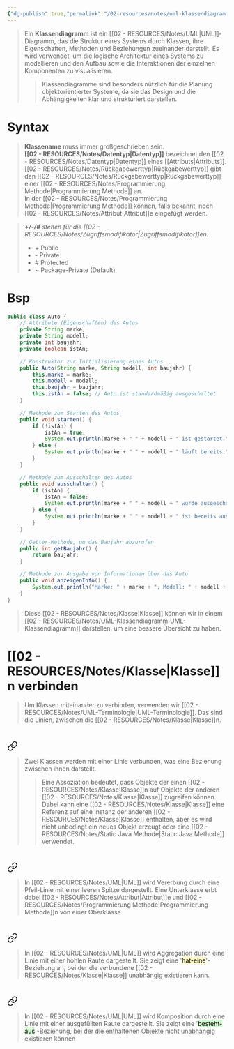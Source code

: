 ```yaml
---
{"dg-publish":true,"permalink":"/02-resources/notes/uml-klassendiagramm/","tags":["UML/Klassendiagramm","GFN/prüfungsrelevant/AP1/vorbereitung"],"noteIcon":"","updated":"2025-08-26T16:35:08.000+02:00"}
---
```


>Ein **Klassendiagramm** ist ein [[02 - RESOURCES/Notes/UML\|UML]]-Diagramm, das die Struktur eines Systems durch Klassen, ihre Eigenschaften, Methoden und Beziehungen zueinander darstellt. 
>Es wird verwendet, um die logische Architektur eines Systems zu modellieren und den Aufbau sowie die Interaktionen der einzelnen Komponenten zu visualisieren.
>>Klassendiagramme sind besonders nützlich für die Planung objektorientierter Systeme, da sie das Design und die Abhängigkeiten klar und strukturiert darstellen.

# Syntax
<style> .container {font-family: sans-serif; text-align: center;} .button-wrapper button {z-index: 1;height: 40px; width: 100px; margin: 10px;padding: 5px;} .excalidraw .App-menu_top .buttonList { display: flex;} .excalidraw-wrapper { height: 800px; margin: 50px; position: relative;} :root[dir="ltr"] .excalidraw .layer-ui__wrapper .zen-mode-transition.App-menu_bottom--transition-left {transform: none;} </style><script src="https://cdn.jsdelivr.net/npm/react@17/umd/react.production.min.js"></script><script src="https://cdn.jsdelivr.net/npm/react-dom@17/umd/react-dom.production.min.js"></script><script type="text/javascript" src="https://cdn.jsdelivr.net/npm/@excalidraw/excalidraw@0/dist/excalidraw.production.min.js"></script><div id="UML-Klassendiagramm_2024-11-06_1035.58.excalidraw.md1"></div><script>(function(){const InitialData={"type":"excalidraw","version":2,"source":"https://github.com/zsviczian/obsidian-excalidraw-plugin/releases/tag/2.6.4","elements":[{"type":"rectangle","version":301,"versionNonce":1083222905,"index":"a0","isDeleted":false,"id":"B4AzMn_7u0_Nria3H9u0P","fillStyle":"hachure","strokeWidth":1,"strokeStyle":"solid","roughness":1,"opacity":100,"angle":0,"x":-135.668368239142,"y":-74.70797729492188,"strokeColor":"#000000","backgroundColor":"transparent","width":270.12152099609375,"height":149.41595458984375,"seed":1512696857,"groupIds":["eIoEmz1h2v56MEyvySUer"],"frameId":null,"roundness":{"type":1},"boundElements":[],"updated":1730886342252,"link":null,"locked":false},{"type":"line","version":239,"versionNonce":1320985751,"index":"a1","isDeleted":false,"id":"Vi3sB8ZiOHUQKRjXLYu5d","fillStyle":"hachure","strokeWidth":1,"strokeStyle":"solid","roughness":1,"opacity":100,"angle":0,"x":-133.24301423523576,"y":-36.1513671875,"strokeColor":"#000000","backgroundColor":"transparent","width":269.38385009765625,"height":1.72381591796875,"seed":1713832185,"groupIds":["eIoEmz1h2v56MEyvySUer"],"frameId":null,"roundness":{"type":2},"boundElements":[],"updated":1730886342253,"link":null,"locked":false,"startBinding":null,"endBinding":null,"lastCommittedPoint":null,"startArrowhead":null,"endArrowhead":null,"points":[[0,0],[269.38385009765625,-1.72381591796875]]},{"id":"83Lvx1Wt","type":"text","x":-47.375,"y":-70.6875,"width":107.0399169921875,"height":25,"angle":0,"strokeColor":"#1e1e1e","backgroundColor":"transparent","fillStyle":"solid","strokeWidth":2,"strokeStyle":"solid","roughness":1,"opacity":100,"groupIds":[],"frameId":null,"index":"a2","roundness":null,"seed":1438960983,"version":46,"versionNonce":1826536727,"isDeleted":false,"boundElements":null,"updated":1730885813792,"link":null,"locked":false,"text":"Klassename","rawText":"Klassename","fontSize":20,"fontFamily":5,"textAlign":"left","verticalAlign":"top","containerId":null,"originalText":"Klassename","autoResize":true,"lineHeight":1.25},{"id":"4Q981pWa","type":"text","x":-135.9268715798855,"y":-8.34375,"width":304.28113281250006,"height":31.999999999999993,"angle":0,"strokeColor":"#1e1e1e","backgroundColor":"transparent","fillStyle":"solid","strokeWidth":2,"strokeStyle":"solid","roughness":1,"opacity":100,"groupIds":[],"frameId":null,"index":"a3","roundness":null,"seed":1805890199,"version":163,"versionNonce":1070205271,"isDeleted":false,"boundElements":null,"updated":1730885878211,"link":null,"locked":false,"text":"--------------------------","rawText":"--------------------------","fontSize":25.599999999999994,"fontFamily":5,"textAlign":"left","verticalAlign":"top","containerId":null,"originalText":"--------------------------","autoResize":false,"lineHeight":1.25},{"id":"1bgWJaFu","type":"text","x":-122.08631387940446,"y":-24.925624236058024,"width":129.2656707763672,"height":11.023159723171876,"angle":0,"strokeColor":"#1e1e1e","backgroundColor":"transparent","fillStyle":"solid","strokeWidth":2,"strokeStyle":"solid","roughness":1,"opacity":100,"groupIds":[],"frameId":null,"index":"a4","roundness":null,"seed":376814585,"version":477,"versionNonce":103749113,"isDeleted":false,"boundElements":null,"updated":1730886577521,"link":"[[02 - RESOURCES/Notes/Zugriffsmodifikator\|Zugriffsmodifikator]]","locked":false,"text":"+/-/# attributname: datentyp","rawText":"+/-/# attributname: datentyp","fontSize":8.8185277785375,"fontFamily":5,"textAlign":"left","verticalAlign":"top","containerId":null,"originalText":"+/-/# attributname: datentyp","autoResize":true,"lineHeight":1.25},{"id":"IcP24QRe","type":"text","x":-125.86223616855486,"y":17.51080228731226,"width":149.26962280273438,"height":11.023159723171876,"angle":0,"strokeColor":"#1e1e1e","backgroundColor":"transparent","fillStyle":"solid","strokeWidth":2,"strokeStyle":"solid","roughness":1,"opacity":100,"groupIds":[],"frameId":null,"index":"a6","roundness":null,"seed":363849271,"version":593,"versionNonce":1287725847,"isDeleted":false,"boundElements":[],"updated":1730886581670,"link":"[[02 - RESOURCES/Notes/Zugriffsmodifikator\|Zugriffsmodifikator]]","locked":false,"text":"+/-/# methodename(): rückgabetyp","rawText":"+/-/# methodename(): rückgabetyp","fontSize":8.8185277785375,"fontFamily":5,"textAlign":"left","verticalAlign":"top","containerId":null,"originalText":"+/-/# methodename(): rückgabetyp","autoResize":true,"lineHeight":1.25}],"appState":{"theme":"dark","viewBackgroundColor":"#ffffff","currentItemStrokeColor":"#1e1e1e","currentItemBackgroundColor":"transparent","currentItemFillStyle":"solid","currentItemStrokeWidth":2,"currentItemStrokeStyle":"solid","currentItemRoughness":1,"currentItemOpacity":100,"currentItemFontFamily":5,"currentItemFontSize":20,"currentItemTextAlign":"left","currentItemStartArrowhead":null,"currentItemEndArrowhead":"arrow","currentItemArrowType":"round","scrollX":222.305079325485,"scrollY":170.9398566994928,"zoom":{"value":1},"currentItemRoundness":"round","gridSize":20,"gridStep":5,"gridModeEnabled":false,"gridColor":{"Bold":"rgba(217, 217, 217, 0.5)","Regular":"rgba(230, 230, 230, 0.5)"},"currentStrokeOptions":null,"frameRendering":{"enabled":true,"clip":true,"name":true,"outline":true},"objectsSnapModeEnabled":false,"activeTool":{"type":"selection","customType":null,"locked":false,"lastActiveTool":null}},"files":{}};InitialData.scrollToContent=true;App=()=>{const e=React.useRef(null),t=React.useRef(null),[n,i]=React.useState({width:void 0,height:void 0});return React.useEffect(()=>{i({width:t.current.getBoundingClientRect().width,height:t.current.getBoundingClientRect().height});const e=()=>{i({width:t.current.getBoundingClientRect().width,height:t.current.getBoundingClientRect().height})};return window.addEventListener("resize",e),()=>window.removeEventListener("resize",e)},[t]),React.createElement(React.Fragment,null,React.createElement("div",{className:"excalidraw-wrapper",ref:t},React.createElement(ExcalidrawLib.Excalidraw,{ref:e,width:n.width,height:n.height,initialData:InitialData,viewModeEnabled:!0,zenModeEnabled:!0,gridModeEnabled:!1})))},excalidrawWrapper=document.getElementById("UML-Klassendiagramm_2024-11-06_1035.58.excalidraw.md1");ReactDOM.render(React.createElement(App),excalidrawWrapper);})();</script>
>**Klassename** muss immer großgeschrieben sein.  
>**[[02 - RESOURCES/Notes/Datentyp\|Datentyp]]** bezeichnet den [[02 - RESOURCES/Notes/Datentyp\|Datentyp]] eines [[Attributs\|Attributs]].  
>[[02 - RESOURCES/Notes/Rückgabewerttyp\|Rückgabewerttyp]] gibt den [[02 - RESOURCES/Notes/Rückgabewerttyp\|Rückgabewerttyp]] einer [[02 - RESOURCES/Notes/Programmierung Methode\|Programmierung Methode]] an.  
>In der [[02 - RESOURCES/Notes/Programmierung Methode\|Programmierung Methode]] können, falls bekannt, noch [[02 - RESOURCES/Notes/Attribut\|Attribut]]e eingefügt werden.

>_**+/-/#** stehen für die [[02 - RESOURCES/Notes/Zugriffsmodifikator\|Zugriffsmodifikator]]en:_  
>- \+ Public  
>- \- Private  
>- \# Protected
>- ~ Package-Private (Default)


# Bsp
```java
public class Auto {
    // Attribute (Eigenschaften) des Autos
    private String marke;
    private String modell;
    private int baujahr;
    private boolean istAn;

    // Konstruktor zur Initialisierung eines Autos
    public Auto(String marke, String modell, int baujahr) {
        this.marke = marke;
        this.modell = modell;
        this.baujahr = baujahr;
        this.istAn = false; // Auto ist standardmäßig ausgeschaltet
    }

    // Methode zum Starten des Autos
    public void starten() {
        if (!istAn) {
            istAn = true;
            System.out.println(marke + " " + modell + " ist gestartet.");
        } else {
            System.out.println(marke + " " + modell + " läuft bereits.");
        }
    }

    // Methode zum Ausschalten des Autos
    public void ausschalten() {
        if (istAn) {
            istAn = false;
            System.out.println(marke + " " + modell + " wurde ausgeschaltet.");
        } else {
            System.out.println(marke + " " + modell + " ist bereits aus.");
        }
    }

    // Getter-Methode, um das Baujahr abzurufen
    public int getBaujahr() {
        return baujahr;
    }

    // Methode zur Ausgabe von Informationen über das Auto
    public void anzeigenInfo() {
        System.out.println("Marke: " + marke + ", Modell: " + modell + ", Baujahr: " + baujahr);
    }
}
```
>Diese [[02 - RESOURCES/Notes/Klasse\|Klasse]] können wir in einem [[02 - RESOURCES/Notes/UML-Klassendiagramm\|UML-Klassendiagramm]] darstellen, um eine bessere Übersicht zu haben.

<div id="UML-Klassendiagramm_2024-11-06_1116.16.excalidraw.md2"></div><script>(function(){const InitialData={"type":"excalidraw","version":2,"source":"https://github.com/zsviczian/obsidian-excalidraw-plugin/releases/tag/2.6.4","elements":[{"type":"rectangle","version":311,"versionNonce":1505280921,"index":"a0","isDeleted":false,"id":"SByzgqtcjvrxWWkV9l0os","fillStyle":"hachure","strokeWidth":1,"strokeStyle":"solid","roughness":1,"opacity":100,"angle":0,"x":-319.1349410625916,"y":-554.7079772949219,"strokeColor":"#000000","backgroundColor":"transparent","width":683.1146378679346,"height":377.8603990342882,"seed":1129927897,"groupIds":["2yB4WqG__Wv9YEoErJ2y3"],"frameId":null,"roundness":{"type":1},"boundElements":[],"updated":1730888220606,"link":null,"locked":false},{"type":"line","version":249,"versionNonce":1306107511,"index":"a1","isDeleted":false,"id":"ySTu6SRb6-58fWUL7OnxQ","fillStyle":"hachure","strokeWidth":1,"strokeStyle":"solid","roughness":1,"opacity":100,"angle":0,"x":-313.0014245031913,"y":-457.2015488777373,"strokeColor":"#000000","backgroundColor":"transparent","width":681.2491301261091,"height":4.35938566542883,"seed":1860915641,"groupIds":["2yB4WqG__Wv9YEoErJ2y3"],"frameId":null,"roundness":{"type":2},"boundElements":[],"updated":1730888220606,"link":null,"locked":false,"startBinding":null,"endBinding":null,"lastCommittedPoint":null,"startArrowhead":null,"endArrowhead":null,"points":[[0,0],[681.2491301261091,-4.35938566542883]]},{"id":"OpCODTjx","type":"text","x":-54.375,"y":-534.0208333333333,"width":110.6901485866972,"height":58.20900046008937,"angle":0,"strokeColor":"#1e1e1e","backgroundColor":"transparent","fillStyle":"solid","strokeWidth":2,"strokeStyle":"solid","roughness":1,"opacity":100,"groupIds":[],"frameId":null,"index":"a2","roundness":null,"seed":702355607,"version":106,"versionNonce":880135801,"isDeleted":false,"boundElements":null,"updated":1730888555375,"link":null,"locked":false,"text":"Auto","rawText":"Auto","fontSize":46.56720036807148,"fontFamily":5,"textAlign":"left","verticalAlign":"top","containerId":null,"originalText":"Auto","autoResize":true,"lineHeight":1.25},{"id":"9vVh44P7","type":"text","x":-316.375,"y":-387.4652777777778,"width":674.4220818413628,"height":52.32948290531304,"angle":0,"strokeColor":"#1e1e1e","backgroundColor":"transparent","fillStyle":"solid","strokeWidth":2,"strokeStyle":"solid","roughness":1,"opacity":100,"groupIds":[],"frameId":null,"index":"a3","roundness":null,"seed":492396217,"version":156,"versionNonce":155752665,"isDeleted":false,"boundElements":null,"updated":1730888540050,"link":null,"locked":false,"text":"________________________","rawText":"________________________","fontSize":41.86358632425043,"fontFamily":5,"textAlign":"left","verticalAlign":"top","containerId":null,"originalText":"________________________","autoResize":true,"lineHeight":1.25},{"id":"aIlR3EFg","type":"text","x":-304.1527777777778,"y":-456.35416666666674,"width":152.7198486328125,"height":100,"angle":0,"strokeColor":"#1e1e1e","backgroundColor":"transparent","fillStyle":"solid","strokeWidth":2,"strokeStyle":"solid","roughness":1,"opacity":100,"groupIds":[],"frameId":null,"index":"a4","roundness":null,"seed":1992497209,"version":141,"versionNonce":495413623,"isDeleted":false,"boundElements":null,"updated":1730888536049,"link":null,"locked":false,"text":"- marke: String\n- modell: String\n- baujahr: int\n- istAn: boolean","rawText":"- marke: String\n- modell: String\n- baujahr: int\n- istAn: boolean","fontSize":20,"fontFamily":5,"textAlign":"left","verticalAlign":"top","containerId":null,"originalText":"- marke: String\n- modell: String\n- baujahr: int\n- istAn: boolean","autoResize":true,"lineHeight":1.25},{"id":"cSJ9Wxjo","type":"text","x":-306.37499999999994,"y":-337.4652777777778,"width":560.95947265625,"height":125,"angle":0,"strokeColor":"#1e1e1e","backgroundColor":"transparent","fillStyle":"solid","strokeWidth":2,"strokeStyle":"solid","roughness":1,"opacity":100,"groupIds":[],"frameId":null,"index":"a5","roundness":null,"seed":1397489465,"version":219,"versionNonce":549866903,"isDeleted":false,"boundElements":null,"updated":1730888543286,"link":null,"locked":false,"text":"+ Auto(marke: String, modell: String, baujahr: String): void\n+ starten(): void\n+ ausschalten(): void\n+ getBaujahr(): int\n+ anzeigeInfo(): void","rawText":"+ Auto(marke: String, modell: String, baujahr: String): void\n+ starten(): void\n+ ausschalten(): void\n+ getBaujahr(): int\n+ anzeigeInfo(): void","fontSize":20,"fontFamily":5,"textAlign":"left","verticalAlign":"top","containerId":null,"originalText":"+ Auto(marke: String, modell: String, baujahr: String): void\n+ starten(): void\n+ ausschalten(): void\n+ getBaujahr(): int\n+ anzeigeInfo(): void","autoResize":true,"lineHeight":1.25}],"appState":{"theme":"dark","viewBackgroundColor":"#ffffff","currentItemStrokeColor":"#1e1e1e","currentItemBackgroundColor":"transparent","currentItemFillStyle":"solid","currentItemStrokeWidth":2,"currentItemStrokeStyle":"solid","currentItemRoughness":1,"currentItemOpacity":100,"currentItemFontFamily":5,"currentItemFontSize":20,"currentItemTextAlign":"left","currentItemStartArrowhead":null,"currentItemEndArrowhead":"arrow","currentItemArrowType":"round","scrollX":438.875,"scrollY":1008.1597222222223,"zoom":{"value":1},"currentItemRoundness":"round","gridSize":20,"gridStep":5,"gridModeEnabled":false,"gridColor":{"Bold":"rgba(217, 217, 217, 0.5)","Regular":"rgba(230, 230, 230, 0.5)"},"currentStrokeOptions":null,"frameRendering":{"enabled":true,"clip":true,"name":true,"outline":true},"objectsSnapModeEnabled":false,"activeTool":{"type":"selection","customType":null,"locked":false,"lastActiveTool":null}},"files":{}};InitialData.scrollToContent=true;App=()=>{const e=React.useRef(null),t=React.useRef(null),[n,i]=React.useState({width:void 0,height:void 0});return React.useEffect(()=>{i({width:t.current.getBoundingClientRect().width,height:t.current.getBoundingClientRect().height});const e=()=>{i({width:t.current.getBoundingClientRect().width,height:t.current.getBoundingClientRect().height})};return window.addEventListener("resize",e),()=>window.removeEventListener("resize",e)},[t]),React.createElement(React.Fragment,null,React.createElement("div",{className:"excalidraw-wrapper",ref:t},React.createElement(ExcalidrawLib.Excalidraw,{ref:e,width:n.width,height:n.height,initialData:InitialData,viewModeEnabled:!0,zenModeEnabled:!0,gridModeEnabled:!1})))},excalidrawWrapper=document.getElementById("UML-Klassendiagramm_2024-11-06_1116.16.excalidraw.md2");ReactDOM.render(React.createElement(App),excalidrawWrapper);})();</script>

# [[02 - RESOURCES/Notes/Klasse\|Klasse]]n verbinden
>Um Klassen miteinander zu verbinden, verwenden wir [[02 - RESOURCES/Notes/UML-Terminologie\|UML-Terminologie]].
>Das sind die Linien, zwischen die [[02 - RESOURCES/Notes/Klasse\|Klasse]]n.

# 
<div class="transclusion internal-embed is-loaded"><a class="markdown-embed-link" href="/02-resources/notes/uml-assoziation/" aria-label="Open link"><svg xmlns="http://www.w3.org/2000/svg" width="24" height="24" viewBox="0 0 24 24" fill="none" stroke="currentColor" stroke-width="2" stroke-linecap="round" stroke-linejoin="round" class="svg-icon lucide-link"><path d="M10 13a5 5 0 0 0 7.54.54l3-3a5 5 0 0 0-7.07-7.07l-1.72 1.71"></path><path d="M14 11a5 5 0 0 0-7.54-.54l-3 3a5 5 0 0 0 7.07 7.07l1.71-1.71"></path></svg></a><div class="markdown-embed">




>Zwei Klassen werden mit einer Linie verbunden, was eine Beziehung zwischen ihnen darstellt. 
>>Eine Assoziation bedeutet, dass Objekte der einen [[02 - RESOURCES/Notes/Klasse\|Klasse]]n auf Objekte der anderen [[02 - RESOURCES/Notes/Klasse\|Klasse]] zugreifen können.
>>Dabei kann eine [[02 - RESOURCES/Notes/Klasse\|Klasse]] eine Referenz auf eine Instanz der anderen [[02 - RESOURCES/Notes/Klasse\|Klasse]] enthalten, aber es wird nicht unbedingt ein neues Objekt erzeugt oder eine [[02 - RESOURCES/Notes/Static Java Methode\|Static Java Methode]] verwendet.
<style> .container {font-family: sans-serif; text-align: center;} .button-wrapper button {z-index: 1;height: 40px; width: 100px; margin: 10px;padding: 5px;} .excalidraw .App-menu_top .buttonList { display: flex;} .excalidraw-wrapper { height: 800px; margin: 50px; position: relative;} :root[dir="ltr"] .excalidraw .layer-ui__wrapper .zen-mode-transition.App-menu_bottom--transition-left {transform: none;} </style><script src="https://cdn.jsdelivr.net/npm/react@17/umd/react.production.min.js"></script><script src="https://cdn.jsdelivr.net/npm/react-dom@17/umd/react-dom.production.min.js"></script><script type="text/javascript" src="https://cdn.jsdelivr.net/npm/@excalidraw/excalidraw@0/dist/excalidraw.production.min.js"></script><div id="UML-Assoziation_2024-11-06_1645.25.excalidraw.md1"></div><script>(function(){const InitialData={"type":"excalidraw","version":2,"source":"https://github.com/zsviczian/obsidian-excalidraw-plugin/releases/tag/2.6.4","elements":[{"type":"rectangle","version":249,"versionNonce":2110833143,"index":"a0","isDeleted":false,"id":"XHxPGiWsyzO4wue9Is8H-","fillStyle":"hachure","strokeWidth":1,"strokeStyle":"solid","roughness":1,"opacity":100,"angle":0,"x":-146.96900032963603,"y":-156.70797729492188,"strokeColor":"#000000","backgroundColor":"transparent","width":270.12152099609375,"height":149.41595458984375,"seed":1510528087,"groupIds":["KUPX0snGGDtGXEC8TW7vj"],"frameId":null,"roundness":{"type":1},"boundElements":[{"id":"DqnEzSuE-w8UVPHyHzfWj","type":"arrow"}],"updated":1730907977204,"link":null,"locked":false},{"type":"line","version":186,"versionNonce":229426745,"index":"a1","isDeleted":false,"id":"kI1wLVBwYOHLCzLw0aYiX","fillStyle":"hachure","strokeWidth":1,"strokeStyle":"solid","roughness":1,"opacity":100,"angle":0,"x":-144.54364632572978,"y":-118.1513671875,"strokeColor":"#000000","backgroundColor":"transparent","width":269.38385009765625,"height":1.72381591796875,"seed":2092577143,"groupIds":["KUPX0snGGDtGXEC8TW7vj"],"frameId":null,"roundness":{"type":2},"boundElements":[],"updated":1730907955215,"link":null,"locked":false,"startBinding":null,"endBinding":null,"lastCommittedPoint":null,"startArrowhead":null,"endArrowhead":null,"points":[[0,0],[269.38385009765625,-1.72381591796875]]},{"id":"z481u7fw","type":"text","x":-52,"y":-152.2109375,"width":74.25993347167969,"height":25,"angle":0,"strokeColor":"#1e1e1e","backgroundColor":"transparent","fillStyle":"solid","strokeWidth":2,"strokeStyle":"solid","roughness":1,"opacity":100,"groupIds":[],"frameId":null,"index":"a2","roundness":null,"seed":2011872057,"version":52,"versionNonce":1955174169,"isDeleted":false,"boundElements":null,"updated":1730907955215,"link":null,"locked":false,"text":"KlasseA","rawText":"KlasseA","fontSize":20,"fontFamily":5,"textAlign":"left","verticalAlign":"top","containerId":null,"originalText":"KlasseA","autoResize":true,"lineHeight":1.25},{"type":"rectangle","version":300,"versionNonce":852129753,"index":"a3","isDeleted":false,"id":"zP0u23VMVla7FrYcNcbtw","fillStyle":"hachure","strokeWidth":1,"strokeStyle":"solid","roughness":1,"opacity":100,"angle":0,"x":-153.42882316913452,"y":114.08108520507812,"strokeColor":"#000000","backgroundColor":"transparent","width":270.12152099609375,"height":149.41595458984375,"seed":1643868759,"groupIds":["AMWQappdvq2boYsKr52Ij"],"frameId":null,"roundness":{"type":1},"boundElements":[{"id":"DqnEzSuE-w8UVPHyHzfWj","type":"arrow"}],"updated":1730907999023,"link":null,"locked":false},{"type":"line","version":237,"versionNonce":2125403545,"index":"a4","isDeleted":false,"id":"t7tSi4zNcjkcTiII0hRVo","fillStyle":"hachure","strokeWidth":1,"strokeStyle":"solid","roughness":1,"opacity":100,"angle":0,"x":-151.00346916522827,"y":152.6376953125,"strokeColor":"#000000","backgroundColor":"transparent","width":269.38385009765625,"height":1.72381591796875,"seed":1755910007,"groupIds":["AMWQappdvq2boYsKr52Ij"],"frameId":null,"roundness":{"type":2},"boundElements":[],"updated":1730907999023,"link":null,"locked":false,"startBinding":null,"endBinding":null,"lastCommittedPoint":null,"startArrowhead":null,"endArrowhead":null,"points":[[0,0],[269.38385009765625,-1.72381591796875]]},{"id":"omPK3pLD","type":"text","x":-58.459822839498514,"y":118.578125,"width":75.95993041992188,"height":25,"angle":0,"strokeColor":"#1e1e1e","backgroundColor":"transparent","fillStyle":"solid","strokeWidth":2,"strokeStyle":"solid","roughness":1,"opacity":100,"groupIds":[],"frameId":null,"index":"a5","roundness":null,"seed":1038485655,"version":106,"versionNonce":1665858169,"isDeleted":false,"boundElements":[],"updated":1730907999023,"link":null,"locked":false,"text":"KlasseB","rawText":"KlasseB","fontSize":20,"fontFamily":5,"textAlign":"left","verticalAlign":"top","containerId":null,"originalText":"KlasseB","autoResize":true,"lineHeight":1.25},{"id":"DqnEzSuE-w8UVPHyHzfWj","type":"arrow","x":-16,"y":-2.292022705078125,"width":0,"height":111.37310791015625,"angle":0,"strokeColor":"#1e1e1e","backgroundColor":"transparent","fillStyle":"solid","strokeWidth":2,"strokeStyle":"solid","roughness":1,"opacity":100,"groupIds":[],"frameId":null,"index":"a6","roundness":null,"seed":611229559,"version":123,"versionNonce":977278137,"isDeleted":false,"boundElements":null,"updated":1730907999023,"link":null,"locked":false,"points":[[0,0],[0,111.37310791015625]],"lastCommittedPoint":[7,98],"startBinding":{"elementId":"XHxPGiWsyzO4wue9Is8H-","focus":0.07177282993038166,"gap":9.081085205078125,"fixedPoint":[0.48485215041984747,1.033463628524312]},"endBinding":{"elementId":"zP0u23VMVla7FrYcNcbtw","focus":0.06163788548427139,"gap":13.292022705078125,"fixedPoint":[0.5087666568082219,-0.033463628524311985]},"startArrowhead":null,"endArrowhead":null,"elbowed":true}],"appState":{"theme":"dark","viewBackgroundColor":"#ffffff","currentItemStrokeColor":"#1e1e1e","currentItemBackgroundColor":"transparent","currentItemFillStyle":"solid","currentItemStrokeWidth":2,"currentItemStrokeStyle":"solid","currentItemRoughness":1,"currentItemOpacity":100,"currentItemFontFamily":5,"currentItemFontSize":20,"currentItemTextAlign":"left","currentItemStartArrowhead":null,"currentItemEndArrowhead":null,"currentItemArrowType":"elbow","scrollX":462,"scrollY":453.7890625,"zoom":{"value":1},"currentItemRoundness":"round","gridSize":20,"gridStep":5,"gridModeEnabled":false,"gridColor":{"Bold":"rgba(217, 217, 217, 0.5)","Regular":"rgba(230, 230, 230, 0.5)"},"currentStrokeOptions":null,"frameRendering":{"enabled":true,"clip":true,"name":true,"outline":true},"objectsSnapModeEnabled":false,"activeTool":{"type":"selection","customType":null,"locked":false,"lastActiveTool":null}},"files":{}};InitialData.scrollToContent=true;App=()=>{const e=React.useRef(null),t=React.useRef(null),[n,i]=React.useState({width:void 0,height:void 0});return React.useEffect(()=>{i({width:t.current.getBoundingClientRect().width,height:t.current.getBoundingClientRect().height});const e=()=>{i({width:t.current.getBoundingClientRect().width,height:t.current.getBoundingClientRect().height})};return window.addEventListener("resize",e),()=>window.removeEventListener("resize",e)},[t]),React.createElement(React.Fragment,null,React.createElement("div",{className:"excalidraw-wrapper",ref:t},React.createElement(ExcalidrawLib.Excalidraw,{ref:e,width:n.width,height:n.height,initialData:InitialData,viewModeEnabled:!0,zenModeEnabled:!0,gridModeEnabled:!1})))},excalidrawWrapper=document.getElementById("UML-Assoziation_2024-11-06_1645.25.excalidraw.md1");ReactDOM.render(React.createElement(App),excalidrawWrapper);})();</script>

</div></div>

# 
<div class="transclusion internal-embed is-loaded"><a class="markdown-embed-link" href="/02-resources/notes/uml-vererbung/" aria-label="Open link"><svg xmlns="http://www.w3.org/2000/svg" width="24" height="24" viewBox="0 0 24 24" fill="none" stroke="currentColor" stroke-width="2" stroke-linecap="round" stroke-linejoin="round" class="svg-icon lucide-link"><path d="M10 13a5 5 0 0 0 7.54.54l3-3a5 5 0 0 0-7.07-7.07l-1.72 1.71"></path><path d="M14 11a5 5 0 0 0-7.54-.54l-3 3a5 5 0 0 0 7.07 7.07l1.71-1.71"></path></svg></a><div class="markdown-embed">




>In [[02 - RESOURCES/Notes/UML\|UML]] wird Vererbung durch eine Pfeil-Linie mit einer leeren Spitze dargestellt. 
>Eine Unterklasse erbt dabei [[02 - RESOURCES/Notes/Attribut\|Attribut]]e und [[02 - RESOURCES/Notes/Programmierung Methode\|Programmierung Methode]]n von einer Oberklasse.
<style> .container {font-family: sans-serif; text-align: center;} .button-wrapper button {z-index: 1;height: 40px; width: 100px; margin: 10px;padding: 5px;} .excalidraw .App-menu_top .buttonList { display: flex;} .excalidraw-wrapper { height: 800px; margin: 50px; position: relative;} :root[dir="ltr"] .excalidraw .layer-ui__wrapper .zen-mode-transition.App-menu_bottom--transition-left {transform: none;} </style><script src="https://cdn.jsdelivr.net/npm/react@17/umd/react.production.min.js"></script><script src="https://cdn.jsdelivr.net/npm/react-dom@17/umd/react-dom.production.min.js"></script><script type="text/javascript" src="https://cdn.jsdelivr.net/npm/@excalidraw/excalidraw@0/dist/excalidraw.production.min.js"></script><div id="Vererbung_2024-11-06_1725.09.excalidraw.md1"></div><script>(function(){const InitialData={"type":"excalidraw","version":2,"source":"https://github.com/zsviczian/obsidian-excalidraw-plugin/releases/tag/2.6.4","elements":[{"type":"rectangle","version":251,"versionNonce":414773593,"index":"a0","isDeleted":false,"id":"-kfBYLkbPEY3bBspded3s","fillStyle":"hachure","strokeWidth":1,"strokeStyle":"solid","roughness":1,"opacity":100,"angle":0,"x":-357.1989117493854,"y":-178.31344604492188,"strokeColor":"#000000","backgroundColor":"transparent","width":270.12152099609375,"height":149.41595458984375,"seed":625555351,"groupIds":["kIXcMAO8y8zKWqiyaUBs7"],"frameId":null,"roundness":{"type":1},"boundElements":[{"id":"NdQIFqov0tVAH6YIcVrQe","type":"arrow"}],"updated":1730910321516,"link":null,"locked":false},{"type":"line","version":188,"versionNonce":522411577,"index":"a1","isDeleted":false,"id":"Cq6R-wmB-ZHeHg0tEVjLe","fillStyle":"hachure","strokeWidth":1,"strokeStyle":"solid","roughness":1,"opacity":100,"angle":0,"x":-354.77355774547914,"y":-139.7568359375,"strokeColor":"#000000","backgroundColor":"transparent","width":269.38385009765625,"height":1.72381591796875,"seed":546057399,"groupIds":["kIXcMAO8y8zKWqiyaUBs7"],"frameId":null,"roundness":{"type":2},"boundElements":[],"updated":1730910321516,"link":null,"locked":false,"startBinding":null,"endBinding":null,"lastCommittedPoint":null,"startArrowhead":null,"endArrowhead":null,"points":[[0,0],[269.38385009765625,-1.72381591796875]]},{"id":"2HTYEMO9","type":"text","x":-262.2299114197493,"y":-173.81640625,"width":87.55992126464844,"height":25,"angle":0,"strokeColor":"#1e1e1e","backgroundColor":"transparent","fillStyle":"solid","strokeWidth":2,"strokeStyle":"solid","roughness":1,"opacity":100,"groupIds":[],"frameId":null,"index":"a2","roundness":null,"seed":1576238551,"version":63,"versionNonce":233004279,"isDeleted":false,"boundElements":[],"updated":1730911490978,"link":null,"locked":false,"text":"Fahrzeug","rawText":"Fahrzeug","fontSize":20,"fontFamily":5,"textAlign":"left","verticalAlign":"top","containerId":null,"originalText":"Fahrzeug","autoResize":true,"lineHeight":1.25},{"type":"rectangle","version":302,"versionNonce":1946805241,"index":"a3","isDeleted":false,"id":"rGZlb2l1QnoAln_BiLE3h","fillStyle":"hachure","strokeWidth":1,"strokeStyle":"solid","roughness":1,"opacity":100,"angle":0,"x":-363.6587345888838,"y":92.47561645507812,"strokeColor":"#000000","backgroundColor":"transparent","width":270.12152099609375,"height":149.41595458984375,"seed":1351854839,"groupIds":["DqBZvsMN_OGoR6j0iuq73"],"frameId":null,"roundness":{"type":1},"boundElements":[{"id":"NdQIFqov0tVAH6YIcVrQe","type":"arrow"}],"updated":1730910321516,"link":null,"locked":false},{"type":"line","version":239,"versionNonce":1425865945,"index":"a4","isDeleted":false,"id":"wNysKS2ZVkFc0zQo6vcAJ","fillStyle":"hachure","strokeWidth":1,"strokeStyle":"solid","roughness":1,"opacity":100,"angle":0,"x":-361.23338058497757,"y":131.0322265625,"strokeColor":"#000000","backgroundColor":"transparent","width":269.38385009765625,"height":1.72381591796875,"seed":351351831,"groupIds":["DqBZvsMN_OGoR6j0iuq73"],"frameId":null,"roundness":{"type":2},"boundElements":[],"updated":1730910321516,"link":null,"locked":false,"startBinding":null,"endBinding":null,"lastCommittedPoint":null,"startArrowhead":null,"endArrowhead":null,"points":[[0,0],[269.38385009765625,-1.72381591796875]]},{"id":"pEYnGwcF","type":"text","x":-251.68973425924787,"y":96.97265625,"width":47.53996276855469,"height":25,"angle":0,"strokeColor":"#1e1e1e","backgroundColor":"transparent","fillStyle":"solid","strokeWidth":2,"strokeStyle":"solid","roughness":1,"opacity":100,"groupIds":[],"frameId":null,"index":"a5","roundness":null,"seed":1124112695,"version":122,"versionNonce":1407195159,"isDeleted":false,"boundElements":[],"updated":1730911497650,"link":null,"locked":false,"text":"Auto","rawText":"Auto","fontSize":20,"fontFamily":5,"textAlign":"left","verticalAlign":"top","containerId":null,"originalText":"Auto","autoResize":true,"lineHeight":1.25},{"id":"NdQIFqov0tVAH6YIcVrQe","type":"arrow","x":-226.2299114197493,"y":-23.897491455078125,"width":0,"height":111.37310791015625,"angle":0,"strokeColor":"#1e1e1e","backgroundColor":"transparent","fillStyle":"solid","strokeWidth":2,"strokeStyle":"solid","roughness":1,"opacity":100,"groupIds":[],"frameId":null,"index":"a6","roundness":null,"seed":2513495,"version":128,"versionNonce":1133802841,"isDeleted":false,"boundElements":[],"updated":1730911573925,"link":null,"locked":false,"points":[[0,0],[0,111.37310791015625]],"lastCommittedPoint":null,"startBinding":{"elementId":"-kfBYLkbPEY3bBspded3s","focus":0.07177282993038166,"gap":9.081085205078125,"fixedPoint":[0.48485215041984747,1.033463628524312]},"endBinding":{"elementId":"rGZlb2l1QnoAln_BiLE3h","focus":0.06163788548427139,"gap":13.292022705078125,"fixedPoint":[0.5087666568082219,-0.033463628524311985]},"startArrowhead":"arrow","endArrowhead":null,"elbowed":true}],"appState":{"theme":"dark","viewBackgroundColor":"#ffffff","currentItemStrokeColor":"#1e1e1e","currentItemBackgroundColor":"transparent","currentItemFillStyle":"solid","currentItemStrokeWidth":2,"currentItemStrokeStyle":"solid","currentItemRoughness":1,"currentItemOpacity":100,"currentItemFontFamily":5,"currentItemFontSize":20,"currentItemTextAlign":"left","currentItemStartArrowhead":"arrow","currentItemEndArrowhead":null,"currentItemArrowType":"round","scrollX":412.99331663601004,"scrollY":245.61917100618115,"zoom":{"value":1},"currentItemRoundness":"round","gridSize":20,"gridStep":5,"gridModeEnabled":false,"gridColor":{"Bold":"rgba(217, 217, 217, 0.5)","Regular":"rgba(230, 230, 230, 0.5)"},"currentStrokeOptions":null,"frameRendering":{"enabled":true,"clip":true,"name":true,"outline":true},"objectsSnapModeEnabled":false,"activeTool":{"type":"selection","customType":null,"locked":false,"lastActiveTool":null}},"files":{}};InitialData.scrollToContent=true;App=()=>{const e=React.useRef(null),t=React.useRef(null),[n,i]=React.useState({width:void 0,height:void 0});return React.useEffect(()=>{i({width:t.current.getBoundingClientRect().width,height:t.current.getBoundingClientRect().height});const e=()=>{i({width:t.current.getBoundingClientRect().width,height:t.current.getBoundingClientRect().height})};return window.addEventListener("resize",e),()=>window.removeEventListener("resize",e)},[t]),React.createElement(React.Fragment,null,React.createElement("div",{className:"excalidraw-wrapper",ref:t},React.createElement(ExcalidrawLib.Excalidraw,{ref:e,width:n.width,height:n.height,initialData:InitialData,viewModeEnabled:!0,zenModeEnabled:!0,gridModeEnabled:!1})))},excalidrawWrapper=document.getElementById("Vererbung_2024-11-06_1725.09.excalidraw.md1");ReactDOM.render(React.createElement(App),excalidrawWrapper);})();</script>
<div id="Vererbung_2024-11-06_1745.07.excalidraw.md2"></div><script>(function(){const InitialData={"type":"excalidraw","version":2,"source":"https://github.com/zsviczian/obsidian-excalidraw-plugin/releases/tag/2.6.4","elements":[{"type":"rectangle","version":253,"versionNonce":144513527,"index":"a0","isDeleted":false,"id":"g1iAtEpC07_L9j2z3rCVd","fillStyle":"hachure","strokeWidth":1,"strokeStyle":"solid","roughness":1,"opacity":100,"angle":0,"x":-194.1547403326258,"y":-258.3134460449219,"strokeColor":"#000000","backgroundColor":"transparent","width":270.12152099609375,"height":149.41595458984375,"seed":595742745,"groupIds":["RBf9HMtBVjDVeQiTK6MgE"],"frameId":null,"roundness":{"type":1},"boundElements":[{"id":"i5Jm2bkHsaeL8zY6jwc7A","type":"arrow"}],"updated":1730911509552,"link":null,"locked":false},{"type":"line","version":190,"versionNonce":133481239,"index":"a1","isDeleted":false,"id":"nXu2uM3IbzxOPHLCGVsAv","fillStyle":"hachure","strokeWidth":1,"strokeStyle":"solid","roughness":1,"opacity":100,"angle":0,"x":-191.72938632871956,"y":-219.7568359375,"strokeColor":"#000000","backgroundColor":"transparent","width":269.38385009765625,"height":1.72381591796875,"seed":785573113,"groupIds":["RBf9HMtBVjDVeQiTK6MgE"],"frameId":null,"roundness":{"type":2},"boundElements":[],"updated":1730911509552,"link":null,"locked":false,"startBinding":null,"endBinding":null,"lastCommittedPoint":null,"startArrowhead":null,"endArrowhead":null,"points":[[0,0],[269.38385009765625,-1.72381591796875]]},{"id":"pI00Revf","type":"text","x":-99.1857400029898,"y":-253.81640625,"width":87.55992126464844,"height":25,"angle":0,"strokeColor":"#1e1e1e","backgroundColor":"transparent","fillStyle":"solid","strokeWidth":2,"strokeStyle":"solid","roughness":1,"opacity":100,"groupIds":[],"frameId":null,"index":"a2","roundness":null,"seed":821943769,"version":65,"versionNonce":1287276599,"isDeleted":false,"boundElements":[],"updated":1730911509552,"link":null,"locked":false,"text":"Fahrzeug","rawText":"Fahrzeug","fontSize":20,"fontFamily":5,"textAlign":"left","verticalAlign":"top","containerId":null,"originalText":"Fahrzeug","autoResize":true,"lineHeight":1.25},{"type":"rectangle","version":305,"versionNonce":141955001,"index":"a3","isDeleted":false,"id":"7SrSrGrt900bz_xg7lxcG","fillStyle":"hachure","strokeWidth":1,"strokeStyle":"solid","roughness":1,"opacity":100,"angle":0,"x":-200.61456317212424,"y":12.475616455078125,"strokeColor":"#000000","backgroundColor":"transparent","width":270.12152099609375,"height":149.41595458984375,"seed":689355449,"groupIds":["bjda6SkGpefgx-BiChIfV"],"frameId":null,"roundness":{"type":1},"boundElements":[{"id":"i5Jm2bkHsaeL8zY6jwc7A","type":"arrow"},{"id":"hGqIWe75_w03WERs8D5kf","type":"arrow"}],"updated":1730911555521,"link":null,"locked":false},{"type":"line","version":241,"versionNonce":764470903,"index":"a4","isDeleted":false,"id":"RTZyvkq1LGkYf8LZ3JxEl","fillStyle":"hachure","strokeWidth":1,"strokeStyle":"solid","roughness":1,"opacity":100,"angle":0,"x":-198.18920916821799,"y":51.0322265625,"strokeColor":"#000000","backgroundColor":"transparent","width":269.38385009765625,"height":1.72381591796875,"seed":1740700569,"groupIds":["bjda6SkGpefgx-BiChIfV"],"frameId":null,"roundness":{"type":2},"boundElements":[],"updated":1730911509552,"link":null,"locked":false,"startBinding":null,"endBinding":null,"lastCommittedPoint":null,"startArrowhead":null,"endArrowhead":null,"points":[[0,0],[269.38385009765625,-1.72381591796875]]},{"id":"U2ZH6dOJ","type":"text","x":-88.64556284248835,"y":16.97265625,"width":47.53996276855469,"height":25,"angle":0,"strokeColor":"#1e1e1e","backgroundColor":"transparent","fillStyle":"solid","strokeWidth":2,"strokeStyle":"solid","roughness":1,"opacity":100,"groupIds":[],"frameId":null,"index":"a5","roundness":null,"seed":1563435129,"version":124,"versionNonce":1706753943,"isDeleted":false,"boundElements":[],"updated":1730911509552,"link":null,"locked":false,"text":"Auto","rawText":"Auto","fontSize":20,"fontFamily":5,"textAlign":"left","verticalAlign":"top","containerId":null,"originalText":"Auto","autoResize":true,"lineHeight":1.25},{"id":"i5Jm2bkHsaeL8zY6jwc7A","type":"arrow","x":-63.18574000298986,"y":-103.89749145507812,"width":5.684341886080802e-14,"height":111.37310791015625,"angle":0,"strokeColor":"#1e1e1e","backgroundColor":"transparent","fillStyle":"solid","strokeWidth":2,"strokeStyle":"solid","roughness":1,"opacity":100,"groupIds":[],"frameId":null,"index":"a6","roundness":null,"seed":656910681,"version":130,"versionNonce":343543287,"isDeleted":false,"boundElements":[],"updated":1730911564045,"link":null,"locked":false,"points":[[0,0],[0,55.686553955078125],[5.684341886080802e-14,55.686553955078125],[5.684341886080802e-14,111.37310791015625]],"lastCommittedPoint":null,"startBinding":{"elementId":"g1iAtEpC07_L9j2z3rCVd","focus":0.07177282993038166,"gap":9.081085205078125,"fixedPoint":[0.48485215041984747,1.033463628524312]},"endBinding":{"elementId":"7SrSrGrt900bz_xg7lxcG","focus":0.06163788548427139,"gap":13.292022705078125,"fixedPoint":[0.5087666568082219,-0.033463628524311985]},"startArrowhead":"arrow","endArrowhead":null,"elbowed":true},{"type":"rectangle","version":328,"versionNonce":1335065081,"index":"a7","isDeleted":false,"id":"LE9kjzliIXE-bdK-HjZ8h","fillStyle":"hachure","strokeWidth":1,"strokeStyle":"solid","roughness":1,"opacity":100,"angle":0,"x":-199.49228354189546,"y":239.08108520507812,"strokeColor":"#000000","backgroundColor":"transparent","width":270.12152099609375,"height":149.41595458984375,"seed":164172441,"groupIds":["8X1Y0oc1ZglSuwrOY5VLl"],"frameId":null,"roundness":{"type":1},"boundElements":[{"id":"hGqIWe75_w03WERs8D5kf","type":"arrow"}],"updated":1730911555521,"link":null,"locked":false},{"type":"line","version":264,"versionNonce":1719066681,"index":"a8","isDeleted":false,"id":"QwBVQOdPJWq5x2hdowep8","fillStyle":"hachure","strokeWidth":1,"strokeStyle":"solid","roughness":1,"opacity":100,"angle":0,"x":-197.0669295379892,"y":277.6376953125,"strokeColor":"#000000","backgroundColor":"transparent","width":269.38385009765625,"height":1.72381591796875,"seed":1411209081,"groupIds":["8X1Y0oc1ZglSuwrOY5VLl"],"frameId":null,"roundness":{"type":2},"boundElements":[],"updated":1730911514074,"link":null,"locked":false,"startBinding":null,"endBinding":null,"lastCommittedPoint":null,"startArrowhead":null,"endArrowhead":null,"points":[[0,0],[269.38385009765625,-1.72381591796875]]},{"id":"Dl9frAA3","type":"text","x":-121.9921875,"y":248.7890625,"width":117.8798828125,"height":25,"angle":0,"strokeColor":"#1e1e1e","backgroundColor":"transparent","fillStyle":"solid","strokeWidth":2,"strokeStyle":"solid","roughness":1,"opacity":100,"groupIds":[],"frameId":null,"index":"a9","roundness":null,"seed":801067543,"version":69,"versionNonce":1731897847,"isDeleted":false,"boundElements":null,"updated":1730911530784,"link":null,"locked":false,"text":"Elektroauto","rawText":"Elektroauto","fontSize":20,"fontFamily":5,"textAlign":"left","verticalAlign":"top","containerId":null,"originalText":"Elektroauto","autoResize":true,"lineHeight":1.25},{"id":"hGqIWe75_w03WERs8D5kf","type":"arrow","x":-59.48429240587683,"y":227.72412985899626,"width":1.5003739682115906,"height":61.51533269667465,"angle":0,"strokeColor":"#1e1e1e","backgroundColor":"transparent","fillStyle":"solid","strokeWidth":2,"strokeStyle":"solid","roughness":1,"opacity":100,"groupIds":[],"frameId":null,"index":"aA","roundness":{"type":2},"seed":2008780921,"version":52,"versionNonce":164766553,"isDeleted":false,"boundElements":null,"updated":1730911582020,"link":null,"locked":false,"points":[[0,0],[-1.5003739682115906,-61.51533269667465]],"lastCommittedPoint":null,"startBinding":{"elementId":"LE9kjzliIXE-bdK-HjZ8h","focus":0.05147739427612909,"gap":11.356955346081861,"fixedPoint":null},"endBinding":{"elementId":"7SrSrGrt900bz_xg7lxcG","focus":-0.019298920413103313,"gap":4.317226117399741,"fixedPoint":null},"startArrowhead":null,"endArrowhead":"arrow","elbowed":false}],"appState":{"theme":"dark","viewBackgroundColor":"#ffffff","currentItemStrokeColor":"#1e1e1e","currentItemBackgroundColor":"transparent","currentItemFillStyle":"solid","currentItemStrokeWidth":2,"currentItemStrokeStyle":"solid","currentItemRoughness":1,"currentItemOpacity":100,"currentItemFontFamily":5,"currentItemFontSize":20,"currentItemTextAlign":"left","currentItemStartArrowhead":"arrow","currentItemEndArrowhead":null,"currentItemArrowType":"round","scrollX":408.3212400150684,"scrollY":275.3348513420681,"zoom":{"value":1},"currentItemRoundness":"round","gridSize":20,"gridStep":5,"gridModeEnabled":false,"gridColor":{"Bold":"rgba(217, 217, 217, 0.5)","Regular":"rgba(230, 230, 230, 0.5)"},"currentStrokeOptions":null,"frameRendering":{"enabled":true,"clip":true,"name":true,"outline":true},"objectsSnapModeEnabled":false,"activeTool":{"type":"selection","customType":null,"locked":false,"lastActiveTool":null}},"files":{}};InitialData.scrollToContent=true;App=()=>{const e=React.useRef(null),t=React.useRef(null),[n,i]=React.useState({width:void 0,height:void 0});return React.useEffect(()=>{i({width:t.current.getBoundingClientRect().width,height:t.current.getBoundingClientRect().height});const e=()=>{i({width:t.current.getBoundingClientRect().width,height:t.current.getBoundingClientRect().height})};return window.addEventListener("resize",e),()=>window.removeEventListener("resize",e)},[t]),React.createElement(React.Fragment,null,React.createElement("div",{className:"excalidraw-wrapper",ref:t},React.createElement(ExcalidrawLib.Excalidraw,{ref:e,width:n.width,height:n.height,initialData:InitialData,viewModeEnabled:!0,zenModeEnabled:!0,gridModeEnabled:!1})))},excalidrawWrapper=document.getElementById("Vererbung_2024-11-06_1745.07.excalidraw.md2");ReactDOM.render(React.createElement(App),excalidrawWrapper);})();</script>

</div></div>

# 
<div class="transclusion internal-embed is-loaded"><a class="markdown-embed-link" href="/02-resources/notes/uml-aggregation/" aria-label="Open link"><svg xmlns="http://www.w3.org/2000/svg" width="24" height="24" viewBox="0 0 24 24" fill="none" stroke="currentColor" stroke-width="2" stroke-linecap="round" stroke-linejoin="round" class="svg-icon lucide-link"><path d="M10 13a5 5 0 0 0 7.54.54l3-3a5 5 0 0 0-7.07-7.07l-1.72 1.71"></path><path d="M14 11a5 5 0 0 0-7.54-.54l-3 3a5 5 0 0 0 7.07 7.07l1.71-1.71"></path></svg></a><div class="markdown-embed">




>In [[02 - RESOURCES/Notes/UML\|UML]] wird Aggregation durch eine Linie mit einer hohlen Raute dargestellt.
>Sie zeigt eine '<mark style="background: #FFF3A3A6;">hat-eine</mark>'-Beziehung an, bei der die verbundene [[02 - RESOURCES/Notes/Klasse\|Klasse]] unabhängig existieren kann.

<style> .container {font-family: sans-serif; text-align: center;} .button-wrapper button {z-index: 1;height: 40px; width: 100px; margin: 10px;padding: 5px;} .excalidraw .App-menu_top .buttonList { display: flex;} .excalidraw-wrapper { height: 800px; margin: 50px; position: relative;} :root[dir="ltr"] .excalidraw .layer-ui__wrapper .zen-mode-transition.App-menu_bottom--transition-left {transform: none;} </style><script src="https://cdn.jsdelivr.net/npm/react@17/umd/react.production.min.js"></script><script src="https://cdn.jsdelivr.net/npm/react-dom@17/umd/react-dom.production.min.js"></script><script type="text/javascript" src="https://cdn.jsdelivr.net/npm/@excalidraw/excalidraw@0/dist/excalidraw.production.min.js"></script><div id="UML-Aggregation_2024-11-06_1756.40.excalidraw.md1"></div><script>(function(){const InitialData={"type":"excalidraw","version":2,"source":"https://github.com/zsviczian/obsidian-excalidraw-plugin/releases/tag/2.6.4","elements":[{"type":"rectangle","version":302,"versionNonce":1340257111,"index":"a0","isDeleted":false,"id":"wozgZ_oAnb_2ndppMEmKJ","fillStyle":"hachure","strokeWidth":1,"strokeStyle":"solid","roughness":1,"opacity":100,"angle":0,"x":-419.43815267314204,"y":-89.70797729492188,"strokeColor":"#000000","backgroundColor":"transparent","width":270.12152099609375,"height":149.41595458984375,"seed":271913337,"groupIds":["mkF80bHAO-6TMCCQox_wB"],"frameId":null,"roundness":{"type":1},"boundElements":[{"id":"kKy2qwNVgsDGJYrHGrgCr","type":"arrow"}],"updated":1730912278035,"link":null,"locked":false},{"type":"line","version":239,"versionNonce":967903639,"index":"a1","isDeleted":false,"id":"iqf-qRbYbzR4mCh4bGpfV","fillStyle":"hachure","strokeWidth":1,"strokeStyle":"solid","roughness":1,"opacity":100,"angle":0,"x":-417.0127986692358,"y":-51.1513671875,"strokeColor":"#000000","backgroundColor":"transparent","width":269.38385009765625,"height":1.72381591796875,"seed":1852209753,"groupIds":["mkF80bHAO-6TMCCQox_wB"],"frameId":null,"roundness":{"type":2},"boundElements":[],"updated":1730912278035,"link":null,"locked":false,"startBinding":null,"endBinding":null,"lastCommittedPoint":null,"startArrowhead":null,"endArrowhead":null,"points":[[0,0],[269.38385009765625,-1.72381591796875]]},{"id":"IM8glql4","type":"text","x":-342,"y":-85.2109375,"width":91.11990356445312,"height":25,"angle":0,"strokeColor":"#1e1e1e","backgroundColor":"transparent","fillStyle":"solid","strokeWidth":2,"strokeStyle":"solid","roughness":1,"opacity":100,"groupIds":[],"frameId":null,"index":"a2","roundness":null,"seed":1932081369,"version":95,"versionNonce":1009368759,"isDeleted":false,"boundElements":null,"updated":1730912278035,"link":null,"locked":false,"text":"Tastatur","rawText":"Tastatur","fontSize":20,"fontFamily":5,"textAlign":"left","verticalAlign":"top","containerId":null,"originalText":"Tastatur","autoResize":true,"lineHeight":1.25},{"type":"rectangle","version":263,"versionNonce":1411274201,"index":"a3","isDeleted":false,"id":"VZrpPZQ-QXLe7NKDySRCb","fillStyle":"hachure","strokeWidth":1,"strokeStyle":"solid","roughness":1,"opacity":100,"angle":0,"x":63.323277960373076,"y":-92.91891479492188,"strokeColor":"#000000","backgroundColor":"transparent","width":270.12152099609375,"height":149.41595458984375,"seed":1568945145,"groupIds":["Skb4Qehed75Xkn8VSTIMf"],"frameId":null,"roundness":{"type":1},"boundElements":[{"id":"kKy2qwNVgsDGJYrHGrgCr","type":"arrow"}],"updated":1730912254796,"link":null,"locked":false},{"type":"line","version":200,"versionNonce":1371991961,"index":"a4","isDeleted":false,"id":"UWGRK6OHjqU8foKTlyVCF","fillStyle":"hachure","strokeWidth":1,"strokeStyle":"solid","roughness":1,"opacity":100,"angle":0,"x":65.74863196427933,"y":-54.3623046875,"strokeColor":"#000000","backgroundColor":"transparent","width":269.38385009765625,"height":1.72381591796875,"seed":984435929,"groupIds":["Skb4Qehed75Xkn8VSTIMf"],"frameId":null,"roundness":{"type":2},"boundElements":[],"updated":1730912232676,"link":null,"locked":false,"startBinding":null,"endBinding":null,"lastCommittedPoint":null,"startArrowhead":null,"endArrowhead":null,"points":[[0,0],[269.38385009765625,-1.72381591796875]]},{"id":"qJyeaYzV","type":"text","x":181,"y":-86.2109375,"width":26.959991455078125,"height":25,"angle":0,"strokeColor":"#1e1e1e","backgroundColor":"transparent","fillStyle":"solid","strokeWidth":2,"strokeStyle":"solid","roughness":1,"opacity":100,"groupIds":[],"frameId":null,"index":"a5","roundness":null,"seed":1889878199,"version":48,"versionNonce":123590327,"isDeleted":false,"boundElements":null,"updated":1730912240515,"link":null,"locked":false,"text":"PC","rawText":"PC","fontSize":20,"fontFamily":5,"textAlign":"left","verticalAlign":"top","containerId":null,"originalText":"PC","autoResize":true,"lineHeight":1.25},{"id":"kKy2qwNVgsDGJYrHGrgCr","type":"arrow","x":-144.31663167704824,"y":-13.2109375,"width":202.63990963742128,"height":0,"angle":0,"strokeColor":"#1e1e1e","backgroundColor":"transparent","fillStyle":"solid","strokeWidth":2,"strokeStyle":"solid","roughness":1,"opacity":100,"groupIds":[],"frameId":null,"index":"a6","roundness":null,"seed":966086007,"version":159,"versionNonce":2046832759,"isDeleted":false,"boundElements":null,"updated":1730912278035,"link":null,"locked":false,"points":[[0,0],[202.63990963742128,0]],"lastCommittedPoint":[178,-1],"startBinding":{"elementId":"wozgZ_oAnb_2ndppMEmKJ","focus":0.0340823171357655,"gap":4.316631677048292,"fixedPoint":[1.0185101874947327,0.5119737045813554]},"endBinding":{"elementId":"VZrpPZQ-QXLe7NKDySRCb","focus":-0.055505954080011764,"gap":9.323277960373048,"fixedPoint":[-0.018510187494732544,0.533463628524312]},"startArrowhead":null,"endArrowhead":"diamond_outline","elbowed":true}],"appState":{"theme":"dark","viewBackgroundColor":"#ffffff","currentItemStrokeColor":"#1e1e1e","currentItemBackgroundColor":"transparent","currentItemFillStyle":"solid","currentItemStrokeWidth":2,"currentItemStrokeStyle":"solid","currentItemRoughness":1,"currentItemOpacity":100,"currentItemFontFamily":5,"currentItemFontSize":20,"currentItemTextAlign":"left","currentItemStartArrowhead":null,"currentItemEndArrowhead":"diamond_outline","currentItemArrowType":"elbow","scrollX":462,"scrollY":453.7890625,"zoom":{"value":1},"currentItemRoundness":"round","gridSize":20,"gridStep":5,"gridModeEnabled":false,"gridColor":{"Bold":"rgba(217, 217, 217, 0.5)","Regular":"rgba(230, 230, 230, 0.5)"},"currentStrokeOptions":null,"frameRendering":{"enabled":true,"clip":true,"name":true,"outline":true},"objectsSnapModeEnabled":false,"activeTool":{"type":"selection","customType":null,"locked":false,"lastActiveTool":null}},"files":{}};InitialData.scrollToContent=true;App=()=>{const e=React.useRef(null),t=React.useRef(null),[n,i]=React.useState({width:void 0,height:void 0});return React.useEffect(()=>{i({width:t.current.getBoundingClientRect().width,height:t.current.getBoundingClientRect().height});const e=()=>{i({width:t.current.getBoundingClientRect().width,height:t.current.getBoundingClientRect().height})};return window.addEventListener("resize",e),()=>window.removeEventListener("resize",e)},[t]),React.createElement(React.Fragment,null,React.createElement("div",{className:"excalidraw-wrapper",ref:t},React.createElement(ExcalidrawLib.Excalidraw,{ref:e,width:n.width,height:n.height,initialData:InitialData,viewModeEnabled:!0,zenModeEnabled:!0,gridModeEnabled:!1})))},excalidrawWrapper=document.getElementById("UML-Aggregation_2024-11-06_1756.40.excalidraw.md1");ReactDOM.render(React.createElement(App),excalidrawWrapper);})();</script>


</div></div>

# 
<div class="transclusion internal-embed is-loaded"><a class="markdown-embed-link" href="/02-resources/notes/uml-komposition/" aria-label="Open link"><svg xmlns="http://www.w3.org/2000/svg" width="24" height="24" viewBox="0 0 24 24" fill="none" stroke="currentColor" stroke-width="2" stroke-linecap="round" stroke-linejoin="round" class="svg-icon lucide-link"><path d="M10 13a5 5 0 0 0 7.54.54l3-3a5 5 0 0 0-7.07-7.07l-1.72 1.71"></path><path d="M14 11a5 5 0 0 0-7.54-.54l-3 3a5 5 0 0 0 7.07 7.07l1.71-1.71"></path></svg></a><div class="markdown-embed">




>In [[02 - RESOURCES/Notes/UML\|UML]] wird Komposition durch eine Linie mit einer ausgefüllten Raute dargestellt. 
>Sie zeigt eine '<mark style="background: #BBFABBA6;">besteht-aus</mark>'-Beziehung, bei der die enthaltenen Objekte nicht unabhängig existieren können

<style> .container {font-family: sans-serif; text-align: center;} .button-wrapper button {z-index: 1;height: 40px; width: 100px; margin: 10px;padding: 5px;} .excalidraw .App-menu_top .buttonList { display: flex;} .excalidraw-wrapper { height: 800px; margin: 50px; position: relative;} :root[dir="ltr"] .excalidraw .layer-ui__wrapper .zen-mode-transition.App-menu_bottom--transition-left {transform: none;} </style><script src="https://cdn.jsdelivr.net/npm/react@17/umd/react.production.min.js"></script><script src="https://cdn.jsdelivr.net/npm/react-dom@17/umd/react-dom.production.min.js"></script><script type="text/javascript" src="https://cdn.jsdelivr.net/npm/@excalidraw/excalidraw@0/dist/excalidraw.production.min.js"></script><div id="UML-Komposition_2024-11-06_1800.58.excalidraw.md1"></div><script>(function(){const InitialData={"type":"excalidraw","version":2,"source":"https://github.com/zsviczian/obsidian-excalidraw-plugin/releases/tag/2.6.7","elements":[{"type":"rectangle","version":296,"versionNonce":997764889,"index":"a0","isDeleted":false,"id":"AoaPub3azlhPvXgHUFApe","fillStyle":"hachure","strokeWidth":1,"strokeStyle":"solid","roughness":1,"opacity":100,"angle":0,"x":-360.18983496520667,"y":-80.70797729492188,"strokeColor":"#000000","backgroundColor":"transparent","width":270.12152099609375,"height":149.41595458984375,"seed":2020191609,"groupIds":["GmSzVmzCQQlHURQg1oPvN"],"frameId":null,"roundness":{"type":1},"boundElements":[{"id":"JfzV17_XIuieHFYUP3S9_","type":"arrow"}],"updated":1730912550171,"link":null,"locked":false},{"type":"line","version":233,"versionNonce":1479048409,"index":"a1","isDeleted":false,"id":"5mGEatFSLcj_Fk65r1Td-","fillStyle":"hachure","strokeWidth":1,"strokeStyle":"solid","roughness":1,"opacity":100,"angle":0,"x":-357.7644809613004,"y":-42.1513671875,"strokeColor":"#000000","backgroundColor":"transparent","width":269.38385009765625,"height":1.72381591796875,"seed":497522265,"groupIds":["GmSzVmzCQQlHURQg1oPvN"],"frameId":null,"roundness":{"type":2},"boundElements":[],"updated":1730912550171,"link":null,"locked":false,"startBinding":null,"endBinding":null,"lastCommittedPoint":null,"startArrowhead":null,"endArrowhead":null,"points":[[0,0],[269.38385009765625,-1.72381591796875]]},{"type":"rectangle","version":281,"versionNonce":1347194393,"index":"a3","isDeleted":false,"id":"p7bbe-dNeHn1czjQny9P_","fillStyle":"hachure","strokeWidth":1,"strokeStyle":"solid","roughness":1,"opacity":100,"angle":0,"x":86.35781158025375,"y":-80.91891479492188,"strokeColor":"#000000","backgroundColor":"transparent","width":270.12152099609375,"height":149.41595458984375,"seed":144653465,"groupIds":["jSBqRsiE1N1ExOoEcn6XF"],"frameId":null,"roundness":{"type":1},"boundElements":[{"id":"JfzV17_XIuieHFYUP3S9_","type":"arrow"}],"updated":1730912547337,"link":null,"locked":false},{"type":"line","version":218,"versionNonce":1764040057,"index":"a4","isDeleted":false,"id":"rKlCWxtp_JTOfRX5V5ocy","fillStyle":"hachure","strokeWidth":1,"strokeStyle":"solid","roughness":1,"opacity":100,"angle":0,"x":88.78316558416,"y":-42.3623046875,"strokeColor":"#000000","backgroundColor":"transparent","width":269.38385009765625,"height":1.72381591796875,"seed":715014521,"groupIds":["jSBqRsiE1N1ExOoEcn6XF"],"frameId":null,"roundness":{"type":2},"boundElements":[],"updated":1730912477615,"link":null,"locked":false,"startBinding":null,"endBinding":null,"lastCommittedPoint":null,"startArrowhead":null,"endArrowhead":null,"points":[[0,0],[269.38385009765625,-1.72381591796875]]},{"id":"JfzV17_XIuieHFYUP3S9_","type":"arrow","x":-85.06831396911298,"y":-6.099999999999994,"width":166.4261255493667,"height":0.2109375,"angle":0,"strokeColor":"#1e1e1e","backgroundColor":"transparent","fillStyle":"solid","strokeWidth":2,"strokeStyle":"solid","roughness":1,"opacity":100,"groupIds":[],"frameId":null,"index":"a5","roundness":null,"seed":1404384919,"version":52,"versionNonce":2137225079,"isDeleted":false,"boundElements":[],"updated":1730912558965,"link":null,"locked":false,"points":[[0,0],[83.2130627746834,0],[83.2130627746834,-0.2109375],[166.4261255493667,-0.2109375]],"lastCommittedPoint":null,"startBinding":{"elementId":"AoaPub3azlhPvXgHUFApe","focus":-0.0013385451409724804,"gap":5,"fixedPoint":[1.0185101874947322,0.4993307274295138]},"endBinding":{"elementId":"p7bbe-dNeHn1czjQny9P_","focus":0.0013385451409724748,"gap":4.999999999999972,"fixedPoint":[-0.018510187494732544,0.4993307274295138]},"startArrowhead":null,"endArrowhead":"diamond","elbowed":true},{"id":"QZJf5DEH","type":"text","x":-273.78936316388035,"y":-79.77353514966347,"width":76.35745239257812,"height":28.244848628970338,"angle":0,"strokeColor":"#1e1e1e","backgroundColor":"transparent","fillStyle":"solid","strokeWidth":2,"strokeStyle":"solid","roughness":1,"opacity":100,"groupIds":[],"frameId":null,"index":"a6","roundness":null,"seed":1430484695,"version":177,"versionNonce":1526932661,"isDeleted":false,"boundElements":[],"updated":1742879016988,"link":null,"locked":false,"text":"Zimmer","rawText":"Zimmer","fontSize":22.59587890317627,"fontFamily":5,"textAlign":"left","verticalAlign":"top","containerId":null,"originalText":"Zimmer","autoResize":true,"lineHeight":1.25},{"id":"K81p9N6b","type":"text","x":183,"y":-76.2109375,"width":44.939971923828125,"height":25,"angle":0,"strokeColor":"#1e1e1e","backgroundColor":"transparent","fillStyle":"solid","strokeWidth":2,"strokeStyle":"solid","roughness":1,"opacity":100,"groupIds":[],"frameId":null,"index":"a7","roundness":null,"seed":2073650969,"version":39,"versionNonce":1304053237,"isDeleted":false,"boundElements":[],"updated":1741179080821,"link":null,"locked":false,"text":"Haus","rawText":"Haus","fontSize":20,"fontFamily":5,"textAlign":"left","verticalAlign":"top","containerId":null,"originalText":"Haus","autoResize":true,"lineHeight":1.25}],"appState":{"theme":"dark","viewBackgroundColor":"#ffffff","currentItemStrokeColor":"#1e1e1e","currentItemBackgroundColor":"transparent","currentItemFillStyle":"solid","currentItemStrokeWidth":2,"currentItemStrokeStyle":"solid","currentItemRoughness":1,"currentItemOpacity":100,"currentItemFontFamily":5,"currentItemFontSize":20,"currentItemTextAlign":"left","currentItemStartArrowhead":null,"currentItemEndArrowhead":"diamond","currentItemArrowType":"elbow","scrollX":379.1112673574585,"scrollY":322.33154001939175,"zoom":{"value":1},"currentItemRoundness":"round","gridSize":20,"gridStep":5,"gridModeEnabled":false,"gridColor":{"Bold":"rgba(217, 217, 217, 0.5)","Regular":"rgba(230, 230, 230, 0.5)"},"currentStrokeOptions":null,"frameRendering":{"enabled":true,"clip":true,"name":true,"outline":true},"objectsSnapModeEnabled":false,"activeTool":{"type":"selection","customType":null,"locked":false,"lastActiveTool":null}},"files":{}};InitialData.scrollToContent=true;App=()=>{const e=React.useRef(null),t=React.useRef(null),[n,i]=React.useState({width:void 0,height:void 0});return React.useEffect(()=>{i({width:t.current.getBoundingClientRect().width,height:t.current.getBoundingClientRect().height});const e=()=>{i({width:t.current.getBoundingClientRect().width,height:t.current.getBoundingClientRect().height})};return window.addEventListener("resize",e),()=>window.removeEventListener("resize",e)},[t]),React.createElement(React.Fragment,null,React.createElement("div",{className:"excalidraw-wrapper",ref:t},React.createElement(ExcalidrawLib.Excalidraw,{ref:e,width:n.width,height:n.height,initialData:InitialData,viewModeEnabled:!0,zenModeEnabled:!0,gridModeEnabled:!1})))},excalidrawWrapper=document.getElementById("UML-Komposition_2024-11-06_1800.58.excalidraw.md1");ReactDOM.render(React.createElement(App),excalidrawWrapper);})();</script>

</div></div>

